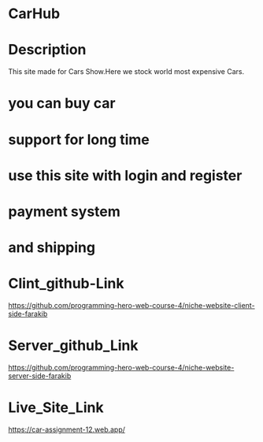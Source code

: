 # CarHub
# Description
This site made for Cars Show.Here we stock world most expensive Cars.

# you can buy car
# support for long time
# use this site with login and register
# payment system
# and shipping

# Clint_github-Link
https://github.com/programming-hero-web-course-4/niche-website-client-side-farakib

# Server_github_Link
https://github.com/programming-hero-web-course-4/niche-website-server-side-farakib

# Live_Site_Link
https://car-assignment-12.web.app/
